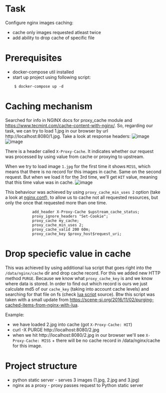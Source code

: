 # Task
Configure nginx images caching:
* cache only images requested atleast twice
* add ability to drop cache of specific file

# Prerequisites

* docker-compose util installed
* start up project using following script:

```
    $ docker-compose up -d
```

# Caching mechanism

Searched for info in NGINX docs for proxy_cache module and https://www.tecmint.com/cache-content-with-nginx/.
So, regarding our task, we can try to load 1.jpg in our browser by url http://localhost:8080/1.jpg.
Take a look at response headers:
![image](https://user-images.githubusercontent.com/19594637/142729398-a12129ac-0d0f-43b5-af64-727020206fae.png)
![image](https://user-images.githubusercontent.com/19594637/142729411-bee79c4a-1849-495a-b13a-7348be7f1d5c.png)

There is a header called `X-Proxy-Cache`. It indicates whether our request was processed by using value from cache or proxying to upstream.

When we try to load image `1.jpg` for the first time it shows `MISS`, which means that there is no record for this images in cache. Same on the second request. But when we load it for the 3rd time, we'll get `HIT` value, meaning that this time value was in cache.
![image](https://user-images.githubusercontent.com/19594637/142729441-a3504166-ec8d-49cb-99e7-602ede87e44b.png)

This behaviour was achieved by using `proxy_cache_min_uses 2` option (take a look at [nginx.conf](https://github.com/Nazar910/hsa-5/blob/main/L7/nginx/nginx.conf)), to allow us to cache not all requested resources, but only the once that requested more than one time.
```
            add_header X-Proxy-Cache $upstream_cache_status;
            proxy_ignore_headers "Set-Cookie";
            proxy_cache my_cache;
            proxy_cache_min_uses 2;
            proxy_cache_valid 200 60m;
            proxy_cache_key $proxy_host$request_uri;
```

# Drop speciefic value in cache

This was achieved by using additional lua script that goes right into the `/data/nginx/cache` dir and drop cache record. For this we added new HTTP method `PURGE`.
Because we know what `proxy_cache_key` is and we know where data is stored. In order to find out which record is ours we just calculate md5 of our `cache_key` (taking into account cache levels) and searching for that file on fs (check [lua script](https://github.com/Nazar910/hsa-5/blob/main/L7/nginx/lua/purge.lua) source). Btw this script was taken with a small update from https://scene-si.org/2016/11/02/purging-cached-items-from-nginx-with-lua.

Example:
* we have loaded 2.jpg into cache (got `X-Proxy-Cache: HIT`)
* curl -X PURGE http://localhost:8080/2.jpg
* when we hit http://localhost:8080/2.jpg in our browser we'll see `X-Proxy-Cache: MISS` + there will be no cache record in /data/nginx/cache for this image.

# Project structure

* python static server - serves 3 images (1.jpg, 2.jpg and 3.jpg)
* nginx as a proxy - proxy passes request to Python static server
